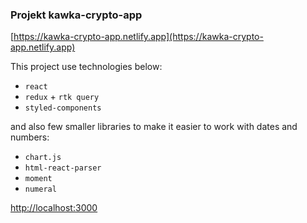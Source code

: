 ### Projekt kawka-crypto-app ###

 [https://kawka-crypto-app.netlify.app](https://kawka-crypto-app.netlify.app) 

This project use technologies below:
* `react`
* `redux` + `rtk query`
* `styled-components`

and also few smaller libraries to make it easier to work with dates and numbers:
* `chart.js`
* `html-react-parser`
* `moment`
* `numeral`

 [http://localhost:3000](http://localhost:3000) 
